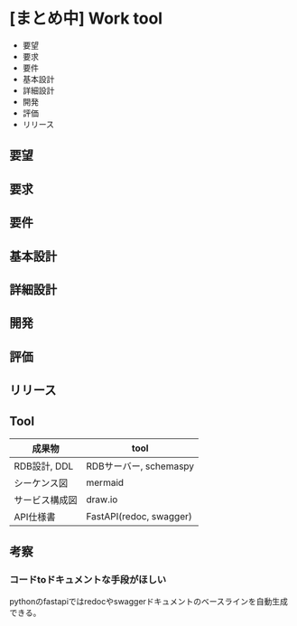 # [まとめ中] Work tool

- 要望
- 要求
- 要件
- 基本設計
- 詳細設計
- 開発
- 評価
- リリース

## 要望

## 要求

## 要件

## 基本設計

## 詳細設計

## 開発

## 評価

## リリース


## Tool
| 成果物 | tool |
| - | - |
| RDB設計, DDL | RDBサーバー, schemaspy |
| シーケンス図 | mermaid |
| サービス構成図 | draw.io |
| API仕様書 | FastAPI(redoc, swagger) |

## 考察
### コードtoドキュメントな手段がほしい
pythonのfastapiではredocやswaggerドキュメントのベースラインを自動生成できる。

